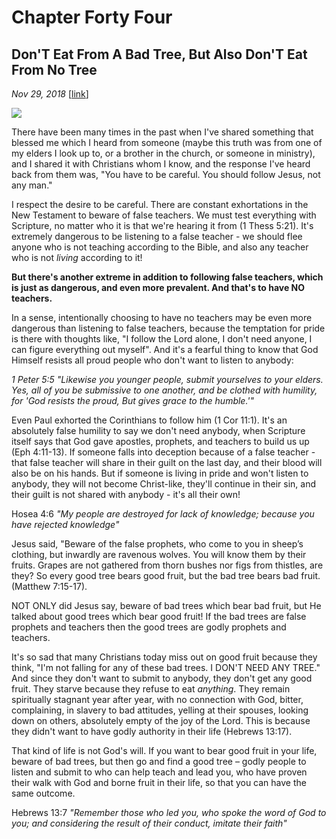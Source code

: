 # Chapter Forty Four
## Don'T Eat From A Bad Tree, But Also Don'T Eat From No Tree
*Nov 29, 2018*
[[link](https://nccf.church/Blog.aspx?BlogID=112)] 

![](images/112.jpg)

There have been many times in the past when I've shared something that blessed me which I heard from someone (maybe this truth was from one of my elders I look up to, or a brother in the church, or someone in ministry), and I shared it with Christians whom I know, and the response I've heard back from them was, "You have to be careful. You should follow Jesus, not any man."

I respect the desire to be careful. There are constant exhortations in the New Testament to beware of false teachers. We must test everything with Scripture, no matter who it is that we're hearing it from (1 Thess 5:21). It's extremely dangerous to be listening to a false teacher - we should flee anyone who is not teaching according to the Bible, and also any teacher who is not *living* according to it!

**But there's another extreme in addition to following false teachers, which is just as dangerous, and even more prevalent. And that's to have NO teachers.**

In a sense, intentionally choosing to have no teachers may be even more dangerous than listening to false teachers, because the temptation for pride is there with thoughts like, "I follow the Lord alone, I don't need anyone, I can figure everything out myself". And it's a fearful thing to know that God Himself resists all proud people who don't want to listen to anybody:

*1 Peter 5:5 "Likewise you younger people, submit yourselves to your elders. Yes, all of you be submissive to one another, and be clothed with humility, for 'God resists the proud, But gives grace to the humble.'"*

Even Paul exhorted the Corinthians to follow him (1 Cor 11:1). It's an absolutely false humility to say we don't need anybody, when Scripture itself says that God gave apostles, prophets, and teachers to build us up (Eph 4:11-13). If someone falls into deception because of a false teacher - that false teacher will share in their guilt on the last day, and their blood will also be on his hands. But if someone is living in pride and won't listen to anybody, they will not become Christ-like, they'll continue in their sin, and their guilt is not shared with anybody - it's all their own!

Hosea 4:6 *"My people are destroyed for lack of knowledge; because you have rejected knowledge"*

Jesus said, "Beware of the false prophets, who come to you in sheep’s clothing, but inwardly are ravenous wolves. You will know them by their fruits. Grapes are not gathered from thorn bushes nor figs from thistles, are they? So every good tree bears good fruit, but the bad tree bears bad fruit. (Matthew 7:15-17).

NOT ONLY did Jesus say, beware of bad trees which bear bad fruit, but He talked about good trees which bear good fruit! If the bad trees are false prophets and teachers then the good trees are godly prophets and teachers.

It's so sad that many Christians today miss out on good fruit because they think, "I'm not falling for any of these bad trees. I DON'T NEED ANY TREE." And since they don't want to submit to anybody, they don't get any good fruit. They starve because they refuse to eat *anything*. They remain spiritually stagnant year after year, with no connection with God, bitter, complaining, in slavery to bad attitudes, yelling at their spouses, looking down on others, absolutely empty of the joy of the Lord. This is because they didn't want to have godly authority in their life (Hebrews 13:17).

That kind of life is not God's will. If you want to bear good fruit in your life, beware of bad trees, but then go and find a good tree – godly people to listen and submit to who can help teach and lead you, who have proven their walk with God and borne fruit in their life, so that you can have the same outcome.

Hebrews 13:7 *"Remember those who led you, who spoke the word of God to you; and considering the result of their conduct, imitate their faith"*

